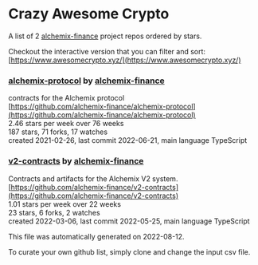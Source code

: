 # Crazy Awesome Crypto
A list of 2 [alchemix-finance](https://github.com/alchemix-finance) project repos ordered by stars.  

Checkout the interactive version that you can filter and sort: 
[https://www.awesomecrypto.xyz/](https://www.awesomecrypto.xyz/)  


### [alchemix-protocol](https://github.com/alchemix-finance/alchemix-protocol) by [alchemix-finance](https://github.com/alchemix-finance)  
contracts for the Alchemix protocol  
[https://github.com/alchemix-finance/alchemix-protocol](https://github.com/alchemix-finance/alchemix-protocol)  
2.46 stars per week over 76 weeks  
187 stars, 71 forks, 17 watches  
created 2021-02-26, last commit 2022-06-21, main language TypeScript  


### [v2-contracts](https://github.com/alchemix-finance/v2-contracts) by [alchemix-finance](https://github.com/alchemix-finance)  
Contracts and artifacts for the Alchemix V2 system.  
[https://github.com/alchemix-finance/v2-contracts](https://github.com/alchemix-finance/v2-contracts)  
1.01 stars per week over 22 weeks  
23 stars, 6 forks, 2 watches  
created 2022-03-06, last commit 2022-05-25, main language TypeScript  


This file was automatically generated on 2022-08-12.  

To curate your own github list, simply clone and change the input csv file.  